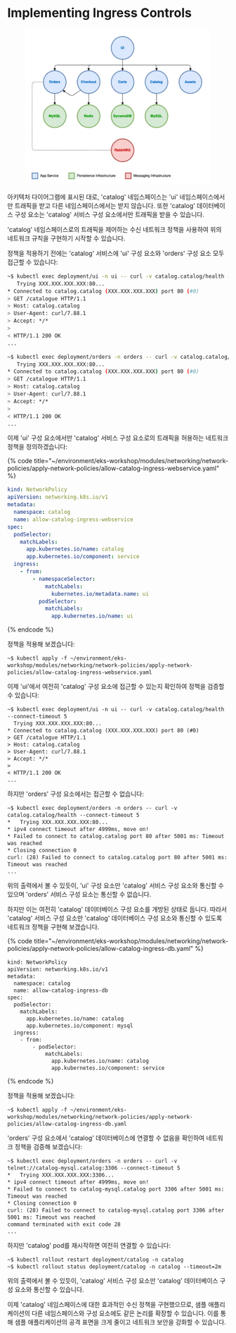 # Implementing Ingress Controls

<figure><img src="../../../.gitbook/assets/image (39).png" alt=""><figcaption></figcaption></figure>

아키텍처 다이어그램에 표시된 대로, 'catalog' 네임스페이스는 'ui' 네임스페이스에서만 트래픽을 받고 다른 네임스페이스에서는 받지 않습니다. 또한 'catalog' 데이터베이스 구성 요소는 'catalog' 서비스 구성 요소에서만 트래픽을 받을 수 있습니다.

'catalog' 네임스페이스로의 트래픽을 제어하는 수신 네트워크 정책을 사용하여 위의 네트워크 규칙을 구현하기 시작할 수 있습니다.

정책을 적용하기 전에는 'catalog' 서비스에 'ui' 구성 요소와 'orders' 구성 요소 모두 접근할 수 있습니다:

```bash
~$ kubectl exec deployment/ui -n ui -- curl -v catalog.catalog/health --connect-timeout 5
   Trying XXX.XXX.XXX.XXX:80...
* Connected to catalog.catalog (XXX.XXX.XXX.XXX) port 80 (#0)
> GET /catalogue HTTP/1.1
> Host: catalog.catalog
> User-Agent: curl/7.88.1
> Accept: */*
>
< HTTP/1.1 200 OK
...
```

```bash
~$ kubectl exec deployment/orders -n orders -- curl -v catalog.catalog/health --connect-timeout 5
   Trying XXX.XXX.XXX.XXX:80...
* Connected to catalog.catalog (XXX.XXX.XXX.XXX) port 80 (#0)
> GET /catalogue HTTP/1.1
> Host: catalog.catalog
> User-Agent: curl/7.88.1
> Accept: */*
>
< HTTP/1.1 200 OK
...
```

이제 'ui' 구성 요소에서만 'catalog' 서비스 구성 요소로의 트래픽을 허용하는 네트워크 정책을 정의하겠습니다:

{% code title="~/environment/eks-workshop/modules/networking/network-policies/apply-network-policies/allow-catalog-ingress-webservice.yaml" %}
```yaml
kind: NetworkPolicy
apiVersion: networking.k8s.io/v1
metadata:
  namespace: catalog
  name: allow-catalog-ingress-webservice
spec:
  podSelector:
    matchLabels:
      app.kubernetes.io/name: catalog
      app.kubernetes.io/component: service
  ingress:
    - from:
        - namespaceSelector:
            matchLabels:
              kubernetes.io/metadata.name: ui
          podSelector:
            matchLabels:
              app.kubernetes.io/name: ui

```
{% endcode %}

정책을 적용해 보겠습니다:

```
~$ kubectl apply -f ~/environment/eks-workshop/modules/networking/network-policies/apply-network-policies/allow-catalog-ingress-webservice.yaml
```

이제 'ui'에서 여전히 'catalog' 구성 요소에 접근할 수 있는지 확인하여 정책을 검증할 수 있습니다:

```
~$ kubectl exec deployment/ui -n ui -- curl -v catalog.catalog/health --connect-timeout 5
  Trying XXX.XXX.XXX.XXX:80...
* Connected to catalog.catalog (XXX.XXX.XXX.XXX) port 80 (#0)
> GET /catalogue HTTP/1.1
> Host: catalog.catalog
> User-Agent: curl/7.88.1
> Accept: */*
>
< HTTP/1.1 200 OK
...
```

하지만 'orders' 구성 요소에서는 접근할 수 없습니다:

```
~$ kubectl exec deployment/orders -n orders -- curl -v catalog.catalog/health --connect-timeout 5
*   Trying XXX.XXX.XXX.XXX:80...
* ipv4 connect timeout after 4999ms, move on!
* Failed to connect to catalog.catalog port 80 after 5001 ms: Timeout was reached
* Closing connection 0
curl: (28) Failed to connect to catalog.catalog port 80 after 5001 ms: Timeout was reached
...
```



위의 출력에서 볼 수 있듯이, 'ui' 구성 요소만 'catalog' 서비스 구성 요소와 통신할 수 있으며 'orders' 서비스 구성 요소는 통신할 수 없습니다.

하지만 이는 여전히 'catalog' 데이터베이스 구성 요소를 개방된 상태로 둡니다. 따라서 'catalog' 서비스 구성 요소만 'catalog' 데이터베이스 구성 요소와 통신할 수 있도록 네트워크 정책을 구현해 보겠습니다.

{% code title="~/environment/eks-workshop/modules/networking/network-policies/apply-network-policies/allow-catalog-ingress-db.yaml" %}
```
kind: NetworkPolicy
apiVersion: networking.k8s.io/v1
metadata:
  namespace: catalog
  name: allow-catalog-ingress-db
spec:
  podSelector:
    matchLabels:
      app.kubernetes.io/name: catalog
      app.kubernetes.io/component: mysql
  ingress:
    - from:
        - podSelector:
            matchLabels:
              app.kubernetes.io/name: catalog
              app.kubernetes.io/component: service

```
{% endcode %}

정책을 적용해 보겠습니다:

```
~$ kubectl apply -f ~/environment/eks-workshop/modules/networking/network-policies/apply-network-policies/allow-catalog-ingress-db.yaml
```

'orders' 구성 요소에서 'catalog' 데이터베이스에 연결할 수 없음을 확인하여 네트워크 정책을 검증해 보겠습니다:

```
~$ kubectl exec deployment/orders -n orders -- curl -v telnet://catalog-mysql.catalog:3306 --connect-timeout 5
*   Trying XXX.XXX.XXX.XXX:3306...
* ipv4 connect timeout after 4999ms, move on!
* Failed to connect to catalog-mysql.catalog port 3306 after 5001 ms: Timeout was reached
* Closing connection 0
curl: (28) Failed to connect to catalog-mysql.catalog port 3306 after 5001 ms: Timeout was reached
command terminated with exit code 28
...
```

하지만 'catalog' pod를 재시작하면 여전히 연결할 수 있습니다:

```
~$ kubectl rollout restart deployment/catalog -n catalog
~$ kubectl rollout status deployment/catalog -n catalog --timeout=2m
```

위의 출력에서 볼 수 있듯이, 'catalog' 서비스 구성 요소만 'catalog' 데이터베이스 구성 요소와 통신할 수 있습니다.

이제 'catalog' 네임스페이스에 대한 효과적인 수신 정책을 구현했으므로, 샘플 애플리케이션의 다른 네임스페이스와 구성 요소에도 같은 논리를 확장할 수 있습니다. 이를 통해 샘플 애플리케이션의 공격 표면을 크게 줄이고 네트워크 보안을 강화할 수 있습니다.
